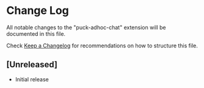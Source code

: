 # Change Log

All notable changes to the "puck-adhoc-chat" extension will be documented in this file.

Check [Keep a Changelog](http://keepachangelog.com/) for recommendations on how to structure this file.

## [Unreleased]

- Initial release